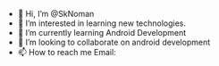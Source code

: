 - 👋 Hi, I’m @SkNoman
- 👀 I’m interested in learning new technologies.
- 🌱 I’m currently learning Android Development
- 💞️ I’m looking to collaborate on android development
- 📫 How to reach me Email:<a href="sknoman77@gmail.com">

<!---
SkNoman/SkNoman is a ✨ special ✨ repository because its `README.md` (this file) appears on your GitHub profile.
You can click the Preview link to take a look at your changes.
--->
